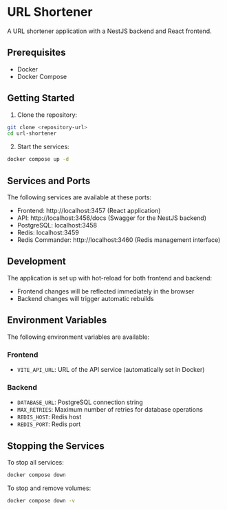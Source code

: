 # URL Shortener

A URL shortener application with a NestJS backend and React frontend.

## Prerequisites

- Docker
- Docker Compose

## Getting Started

1. Clone the repository:
```bash
git clone <repository-url>
cd url-shortener
```

2. Start the services:
```bash
docker compose up -d
```

## Services and Ports

The following services are available at these ports:

- Frontend: http://localhost:3457 (React application)
- API: http://localhost:3456/docs (Swagger for the NestJS backend)
- PostgreSQL: localhost:3458
- Redis: localhost:3459
- Redis Commander: http://localhost:3460 (Redis management interface)

## Development

The application is set up with hot-reload for both frontend and backend:

- Frontend changes will be reflected immediately in the browser
- Backend changes will trigger automatic rebuilds

## Environment Variables

The following environment variables are available:

### Frontend
- `VITE_API_URL`: URL of the API service (automatically set in Docker)

### Backend
- `DATABASE_URL`: PostgreSQL connection string
- `MAX_RETRIES`: Maximum number of retries for database operations
- `REDIS_HOST`: Redis host
- `REDIS_PORT`: Redis port

## Stopping the Services

To stop all services:
```bash
docker compose down
```

To stop and remove volumes:
```bash
docker compose down -v
```
